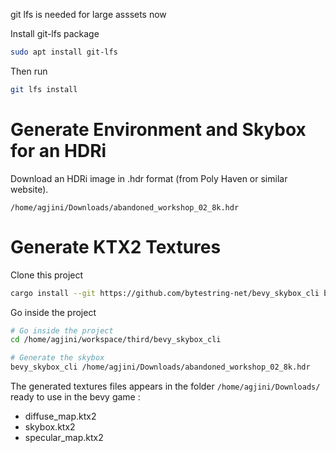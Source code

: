 git lfs is needed for large asssets now

Install git-lfs package

```bash
sudo apt install git-lfs
```

Then run

```bash 
git lfs install
```

# Generate Environment and Skybox for an HDRi

Download an HDRi image in .hdr format (from Poly Haven or similar website).

`/home/agjini/Downloads/abandoned_workshop_02_8k.hdr`

# Generate KTX2 Textures

Clone this project

```bash
cargo install --git https://github.com/bytestring-net/bevy_skybox_cli bevy_skybox_cli
```

Go inside the project

```bash
# Go inside the project
cd /home/agjini/workspace/third/bevy_skybox_cli

# Generate the skybox
bevy_skybox_cli /home/agjini/Downloads/abandoned_workshop_02_8k.hdr
```

The generated textures files appears in the folder `/home/agjini/Downloads/` ready to use in the bevy game :
- diffuse_map.ktx2
- skybox.ktx2
- specular_map.ktx2

